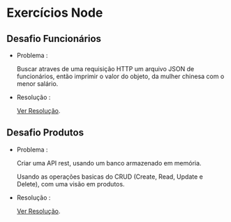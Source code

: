 # Exercícios Node

## Desafio Funcionários

- Problema :

  Buscar atraves de uma requisição HTTP um arquivo JSON de funcionários, então imprimir o valor do objeto, da mulher chinesa com o menor salário.

  

- Resolução :

  [Ver Resolução](https://github.com/igfeitall/desafios-web-moderno/blob/main/Node/funcionarios).

## Desafio Produtos

- Problema :

  Criar uma API rest, usando um banco armazenado em memória.

  Usando as operações basicas do CRUD (Create, Read, Update e Delete), com uma visão em produtos.

  

- Resolução :

  [Ver Resolução](https://github.com/igfeitall/desafios-web-moderno/blob/main/Node/projeto).